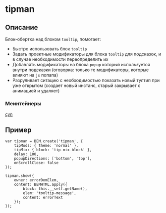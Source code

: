 # tipman

## Описание
Блок-обертка над блоком `tooltip`, помогает:
* Быстро использовать блок `tooltip`
* Задать проектные модификаторы для блока `tooltip` для подсказок, и в случае необходимости переопределить их
* Добавлять модификаторы на блока `popup` который используется внутри подсказки (оговорка: только те модификаторы, которые влияют на `js` попапа)
* Разруливает ситацию с необходимостью показать новый тултип при уже открытом (создает новый инстанс, старый закрывает с анимацией и удаляет)


### Меинтейнеры
[cyn](https://staff.yandex-team.ru/cyn)

## Пример
```
var tipman = BEM.create('tipman', {
    tipMods: { theme: 'normal' },
    tipMix: { block: 'tip-mix-block' },
    delay: 100,
    popupDirections: ['bottom', 'top'],
    onScrollClose: false
});

tipman.show({
    owner: errorDomElem,
    content: BEMHTML.apply({
        block: this.__self.getName(),
        elem: 'tooltip-message',
        content: errorText
    });
});
```
